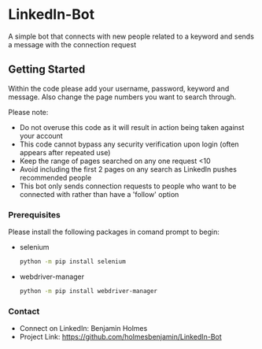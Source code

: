 # LinkedIn-Bot
A simple bot that connects with new people related to a keyword and sends a message with the connection request


## Getting Started

Within the code please add your username, password, keyword and message. Also change the page numbers you want to search through.

Please note:
- Do not overuse this code as it will result in action being taken against your account
- This code cannot bypass any security verification upon login (often appears after repeated use)
- Keep the range of pages searched on any one request <10 
- Avoid including the first 2 pages on any search as LinkedIn pushes recommended people 
- This bot only sends connection requests to people who want to be connected with rather than have a 'follow' option


### Prerequisites

Please install the following packages in comand prompt to begin:
* selenium
  ```sh
  python -m pip install selenium
  ```
* webdriver-manager
  ```sh
  python -m pip install webdriver-manager
  ```
### Contact

- Connect on LinkedIn: Benjamin Holmes
- Project Link: https://github.com/holmesbenjamin/LinkedIn-Bot

